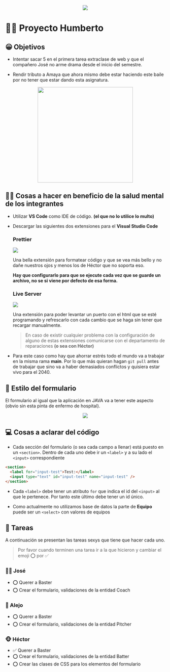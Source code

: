 <p align="center"><img src="https://res.cloudinary.com/chaca-sa/image/upload/v1694637785/362663470_251547820610645_7647153008441625541_n_tfuzkl.jpg"/></p>

# 🧑‍🦰 Proyecto Humberto

## 😀 Objetivos

- Intentar sacar 5 en el primera tarea extraclase de web y que el compañero José no arme drama desde el inicio del semestre.

- Rendir tributo a Amaya que ahora mismo debe estar haciendo este baile por no tener que estar dando esta asignatura.
<p align="center"><img align="center" src="https://res.cloudinary.com/chaca-sa/image/upload/v1682915008/95bc112f-b9d9-44f9-9a29-b8157a92506f_jmkats.webp" style="width: 300px"/></p>

## 👨‍⚕️ Cosas a hacer en beneficio de la salud mental de los integrantes

- Utilizar **VS Code** como IDE de código. **(el que no lo utilice lo multo)**

- Descargar las siguientes dos extensiones para el **Visual Studio Code**

  ### Prettier

    <img src="https://res.cloudinary.com/chaca-sa/image/upload/v1694638278/download_fcqfld.png"/>

  Una bella extensión para formatear código y que se vea más bello y no dañe nuestros ojos y menos los de Héctor que no soporta eso.

  **Hay que configurarlo para que se ejecute cada vez que se guarde un archivo, no se si viene por defecto de esa forma.**

  ### Live Server

    <img src="https://res.cloudinary.com/chaca-sa/image/upload/v1694638448/images_qtsimi.jpg"/>

  Una extensión para poder levantar un puerto con el html que se esté programando y refrescarlo con cada cambio que se haga sin tener que recargar manualmente.

  > En caso de existir cualquier problema con la configuración de alguno de estas extensiones comunicarse con el departamento de reparaciones **(o sea con Héctor)**

- Para este caso como hay que ahorrar estrés todo el mundo va a trabajar en la misma rama **main**. Por lo que más quieran hagan `git pull` antes de trabajar que sino va a haber demasiados conflictos y quisiera estar vivo para el 2040.

## 👠 Estilo del formulario

El formulario al igual que la aplicación en JAVA va a tener este aspecto (obvio sin esta pinta de enfermo de hospital).

<p align="center"><img src="https://res.cloudinary.com/chaca-sa/image/upload/v1694639239/Screenshot_158_qkzm93.png"/></p>

## 💻 Cosas a aclarar del código

- Cada sección del formulario (o sea cada campo a llenar) está puesto en un `<section>`. Dentro de cada uno debe ir un `<label>` y a su lado el `<input>` correspondiente

```html
<section>
  <label for="input-test">Test:</label>
  <input type="text" id="input-test" name="input-test" />
</section>
```

- Cada `<label>` debe tener un atributo `for` que indica el id del `<input>` al que le pertenece. Por tanto este último debe tener un id único.

- Como actualmente no utilizamos base de datos la parte de **Equipo** puede ser un `<select>` con valores de equipos

## 📖 Tareas

A continuación se presentan las tareas sexys que tiene que hacer cada uno.

> Por favor cuando terminen una tarea ir a la que hicieron y cambiar el emoji ⭕ por ✅

### 🧑‍⚕️ José

- ⭕ Querer a Baster
- ⭕ Crear el formulario, validaciones de la entidad Coach

### 🍅 Alejo

- ⭕ Querer a Baster
- ⭕ Crear el formulario, validaciones de la entidad Pitcher

### 🐵 Héctor

- ✅ Querer a Baster
- ⭕ Crear el formulario, validaciones de la entidad Batter
- ⭕ Crear las clases de CSS para los elementos del formulario
